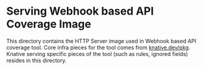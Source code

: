 # Serving Webhook based API Coverage Image

This directory contains the HTTP Server image used in Webhook based API coverage
tool. Core infra pieces for the tool comes from
[knative.dev/pkg](https://github.com/knative/pkg/tree/master/test/webhook-apicoverage).
Knative serving specific pieces of the tool (such as rules, ignored fields)
resides in this directory.
